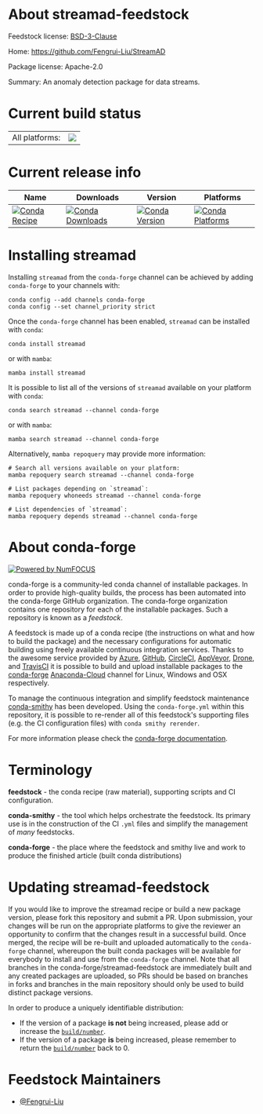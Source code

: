 About streamad-feedstock
========================

Feedstock license: [BSD-3-Clause](https://github.com/conda-forge/streamad-feedstock/blob/main/LICENSE.txt)

Home: https://github.com/Fengrui-Liu/StreamAD

Package license: Apache-2.0

Summary: An anomaly detection package for data streams.

Current build status
====================


<table><tr><td>All platforms:</td>
    <td>
      <a href="https://dev.azure.com/conda-forge/feedstock-builds/_build/latest?definitionId=16186&branchName=main">
        <img src="https://dev.azure.com/conda-forge/feedstock-builds/_apis/build/status/streamad-feedstock?branchName=main">
      </a>
    </td>
  </tr>
</table>

Current release info
====================

| Name | Downloads | Version | Platforms |
| --- | --- | --- | --- |
| [![Conda Recipe](https://img.shields.io/badge/recipe-streamad-green.svg)](https://anaconda.org/conda-forge/streamad) | [![Conda Downloads](https://img.shields.io/conda/dn/conda-forge/streamad.svg)](https://anaconda.org/conda-forge/streamad) | [![Conda Version](https://img.shields.io/conda/vn/conda-forge/streamad.svg)](https://anaconda.org/conda-forge/streamad) | [![Conda Platforms](https://img.shields.io/conda/pn/conda-forge/streamad.svg)](https://anaconda.org/conda-forge/streamad) |

Installing streamad
===================

Installing `streamad` from the `conda-forge` channel can be achieved by adding `conda-forge` to your channels with:

```
conda config --add channels conda-forge
conda config --set channel_priority strict
```

Once the `conda-forge` channel has been enabled, `streamad` can be installed with `conda`:

```
conda install streamad
```

or with `mamba`:

```
mamba install streamad
```

It is possible to list all of the versions of `streamad` available on your platform with `conda`:

```
conda search streamad --channel conda-forge
```

or with `mamba`:

```
mamba search streamad --channel conda-forge
```

Alternatively, `mamba repoquery` may provide more information:

```
# Search all versions available on your platform:
mamba repoquery search streamad --channel conda-forge

# List packages depending on `streamad`:
mamba repoquery whoneeds streamad --channel conda-forge

# List dependencies of `streamad`:
mamba repoquery depends streamad --channel conda-forge
```


About conda-forge
=================

[![Powered by
NumFOCUS](https://img.shields.io/badge/powered%20by-NumFOCUS-orange.svg?style=flat&colorA=E1523D&colorB=007D8A)](https://numfocus.org)

conda-forge is a community-led conda channel of installable packages.
In order to provide high-quality builds, the process has been automated into the
conda-forge GitHub organization. The conda-forge organization contains one repository
for each of the installable packages. Such a repository is known as a *feedstock*.

A feedstock is made up of a conda recipe (the instructions on what and how to build
the package) and the necessary configurations for automatic building using freely
available continuous integration services. Thanks to the awesome service provided by
[Azure](https://azure.microsoft.com/en-us/services/devops/), [GitHub](https://github.com/),
[CircleCI](https://circleci.com/), [AppVeyor](https://www.appveyor.com/),
[Drone](https://cloud.drone.io/welcome), and [TravisCI](https://travis-ci.com/)
it is possible to build and upload installable packages to the
[conda-forge](https://anaconda.org/conda-forge) [Anaconda-Cloud](https://anaconda.org/)
channel for Linux, Windows and OSX respectively.

To manage the continuous integration and simplify feedstock maintenance
[conda-smithy](https://github.com/conda-forge/conda-smithy) has been developed.
Using the ``conda-forge.yml`` within this repository, it is possible to re-render all of
this feedstock's supporting files (e.g. the CI configuration files) with ``conda smithy rerender``.

For more information please check the [conda-forge documentation](https://conda-forge.org/docs/).

Terminology
===========

**feedstock** - the conda recipe (raw material), supporting scripts and CI configuration.

**conda-smithy** - the tool which helps orchestrate the feedstock.
                   Its primary use is in the construction of the CI ``.yml`` files
                   and simplify the management of *many* feedstocks.

**conda-forge** - the place where the feedstock and smithy live and work to
                  produce the finished article (built conda distributions)


Updating streamad-feedstock
===========================

If you would like to improve the streamad recipe or build a new
package version, please fork this repository and submit a PR. Upon submission,
your changes will be run on the appropriate platforms to give the reviewer an
opportunity to confirm that the changes result in a successful build. Once
merged, the recipe will be re-built and uploaded automatically to the
`conda-forge` channel, whereupon the built conda packages will be available for
everybody to install and use from the `conda-forge` channel.
Note that all branches in the conda-forge/streamad-feedstock are
immediately built and any created packages are uploaded, so PRs should be based
on branches in forks and branches in the main repository should only be used to
build distinct package versions.

In order to produce a uniquely identifiable distribution:
 * If the version of a package **is not** being increased, please add or increase
   the [``build/number``](https://docs.conda.io/projects/conda-build/en/latest/resources/define-metadata.html#build-number-and-string).
 * If the version of a package **is** being increased, please remember to return
   the [``build/number``](https://docs.conda.io/projects/conda-build/en/latest/resources/define-metadata.html#build-number-and-string)
   back to 0.

Feedstock Maintainers
=====================

* [@Fengrui-Liu](https://github.com/Fengrui-Liu/)

